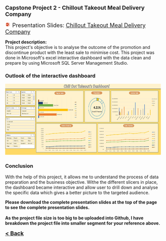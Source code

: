 <b><font size="+1">Capstone Project 2 - Chillout Takeout Meal Delivery Company</font></b><br>

<font size="+1"><img src="images/ppt.png" height="18" width="18"/> Presentation Slides: <a><a href="/Projects/Nicholas Yang Jun Hao - Capstone Project 2 - Chill out takeout.pdf" target="_blank">Chillout Takeout Meal Delivery Company</a></font><br>
  
**Project description:** <br>
This project's objective is to analyse the outcome of the promotion and discontinue product with the least sale to minimise cost. This project was done in Microsoft's excel interactive dashboard with the data clean and prepare by using Microsoft SQL Server Management Studio.



### Outlook of the interactive dashboard

<img src="images/Capstone 2 dashboard.JPG" height="230"/>

### Conclusion

With the help of this project, it allows me to understand the process of data preparation and the business objective. Withe the different slicers in place, the dashboard became interactive and allow user to drill down and analyse the specific data which gives a better picture to the targeted audience.

<b>
Please download the complete presentation slides at the top of the page to see the complete presentation slides.
<br><br>As the project file size is too big to be uploaded into Github, I have breakdown the project file into smaller segment for your reference above.
</b>


<a href="javascript:history.back()"><b><font size="+1">< Back</font></b></a>
